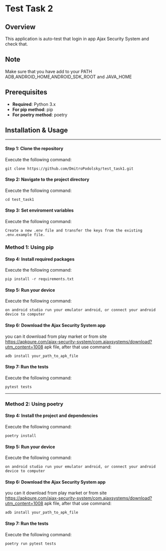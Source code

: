 # Test Task 2

## Overview

This application is auto-test that login in app Ajax Security System and check that.

## Note

Make sure that you have add to your PATH ADB,ANDROID_HOME,ANDROID_SDK_ROOT and JAVA_HOME

## Prerequisites

- **Required**: Python 3.x
- **For pip method**: pip
- **For poetry method**: poetry

## Installation & Usage

---

#### Step 1: Clone the repository
Execute the following command:
```
git clone https://github.com/DmitroPodolsky/test_task1.git
```

#### Step 2: Navigate to the project directory
Execute the following command:
```
cd test_task1
```

#### Step 3: Set enviroment variables
Execute the following command:
```
Create a new .env file and transfer the keys from the existing .env.example file. 
```

### Method 1: Using pip

#### Step 4: Install required packages
Execute the following command:
```
pip install -r requirements.txt
```

#### Step 5: Run your device
Execute the following command:
```
on android studio run your emulator android, or connect your android device to computer
```

#### Step 6: Download the Ajax Security System app
you can it download from play market or from site https://apkpure.com/ajax-security-system/com.ajaxsystems/download?utm_content=1008 apk file, after that use command:
```
adb install your_path_to_apk_file
```

#### Step 7: Run the tests
Execute the following command:
```
pytest tests
```

---

### Method 2: Using poetry

#### Step 4: Install the project and dependencies
Execute the following command:
```
poetry install
```

#### Step 5: Run your device
Execute the following command:
```
on android studio run your emulator android, or connect your android device to computer
```

#### Step 6: Download the Ajax Security System app
you can it download from play market or from site https://apkpure.com/ajax-security-system/com.ajaxsystems/download?utm_content=1008 apk file, after that use command:
```
adb install your_path_to_apk_file
```

#### Step 7: Run the tests
Execute the following command:
```
poetry run pytest tests
```
